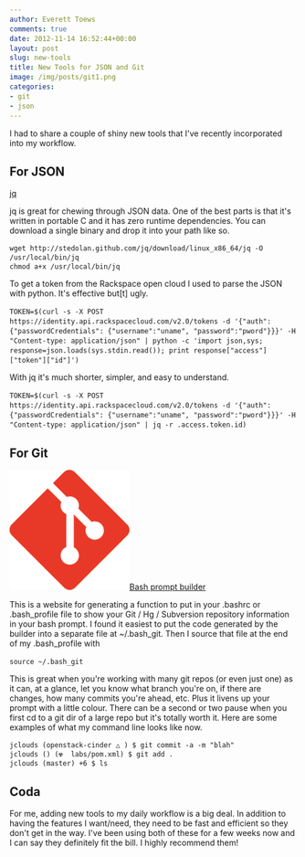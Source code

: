 ```yaml
---
author: Everett Toews
comments: true
date: 2012-11-14 16:52:44+00:00
layout: post
slug: new-tools
title: New Tools for JSON and Git
image: /img/posts/git1.png
categories:
- git
- json
---
```


I had to share a couple of shiny new tools that I've recently incorporated into my workflow.

<!--more-->

## For JSON

[jq](http://stedolan.github.com/jq/)

jq is great for chewing through JSON data. One of the best parts is that it's written in portable C and it has zero runtime dependencies. You can download a single binary and drop it into your path like so.

    wget http://stedolan.github.com/jq/download/linux_x86_64/jq -O /usr/local/bin/jq
    chmod a+x /usr/local/bin/jq

To get a token from the Rackspace open cloud I used to parse the JSON with python. It's effective but[t] ugly.

`TOKEN=$(curl -s -X POST https://identity.api.rackspacecloud.com/v2.0/tokens -d '{"auth": {"passwordCredentials": {"username":"uname", "password":"pword"}}}' -H "Content-type: application/json" | python -c 'import json,sys; response=json.loads(sys.stdin.read()); print response["access"]["token"]["id"]')`

With jq it's much shorter, simpler, and easy to understand.

`TOKEN=$(curl -s -X POST https://identity.api.rackspacecloud.com/v2.0/tokens -d '{"auth": {"passwordCredentials": {"username":"uname", "password":"pword"}}}' -H "Content-type: application/json" | jq -r .access.token.id)`

## For Git

<img class="img-right" src="/img/posts/git1.png"/>[Bash prompt builder](http://andrewray.me/bash-prompt-builder/index.html)

This is a website for generating a function to put in your .bashrc or .bash_profile file to show your Git / Hg / Subversion repository information in your bash prompt. I found it easiest to put the code generated by the builder into a separate file at ~/.bash_git. Then I source that file at the end of my .bash_profile with

`source ~/.bash_git`

This is great when you're working with many git repos (or even just one) as it can, at a glance, let you know what branch you're on, if there are changes, how many commits you're ahead, etc. Plus it livens up your prompt with a little colour. There can be a second or two pause when you first cd to a git dir of a large repo but it's totally worth it. Here are some examples of what my command line looks like now.

    jclouds (openstack-cinder △ ) $ git commit -a -m "blah"
    jclouds () (☢  labs/pom.xml) $ git add .
    jclouds (master) +6 $ ls

## Coda

For me, adding new tools to my daily workflow is a big deal. In addition to having the features I want/need, they need to be fast and efficient so they don't get in the way. I've been using both of these for a few weeks now and I can say they definitely fit the bill. I highly recommend them!
